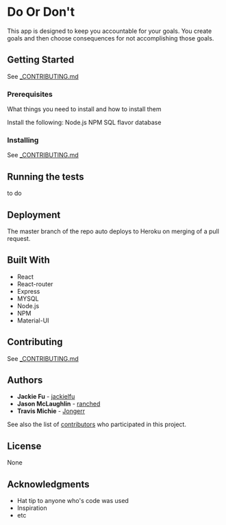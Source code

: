# Do Or Don't

This app is designed to keep you accountable for your goals. You create goals and then choose 
consequences for not accomplishing those goals. 

## Getting Started

See [_CONTRIBUTING.md](https://github.com/DoOrDont/DoOrDont/blob/master/_CONTRIBUTING.md)


### Prerequisites

What things you need to install and how to install them

Install the following:
Node.js
NPM
SQL flavor database

### Installing

See [_CONTRIBUTING.md](https://github.com/DoOrDont/DoOrDont/blob/master/_CONTRIBUTING.md)


## Running the tests

to do

## Deployment

The master branch of the repo auto deploys to Heroku on merging of a pull request. 

## Built With

* React
* React-router
* Express
* MYSQL
* Node.js
* NPM
* Material-UI

## Contributing

See [_CONTRIBUTING.md](https://github.com/DoOrDont/DoOrDont/blob/master/_CONTRIBUTING.md)


## Authors

* **Jackie Fu** - [jackielfu](https://github.com/jackielfu)
* **Jason McLaughlin** - [ranched](https://github.com/ranched)
* **Travis Michie** - [Jongerr](https://github.com/Jongerr)

See also the list of [contributors](https://github.com/your/project/contributors) who participated in this project.

## License

None

## Acknowledgments

* Hat tip to anyone who's code was used
* Inspiration
* etc

